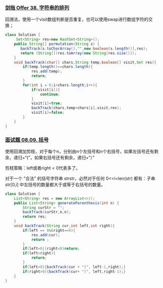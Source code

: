 ### [剑指 Offer 38. 字符串的排列](https://leetcode-cn.com/problems/zi-fu-chuan-de-pai-lie-lcof/)

回溯法，使用一个visit数组判断是否重复，也可以使用swap进行数组字符的交换；

```java
class Solution {
     Set<String> res=new HashSet<String>();  
    public String[] permutation(String s) {
       backTrack(s.toCharArray(),"",new boolean[s.length()],res);
       return (String[])res.toArray(new String[res.size()]);
    }
    void backTrack(char[] chars,String temp,boolean[] visit,Set res){
        if(temp.length()==chars.length){
            res.add(temp);
            return;
        }
        for(int i = 0;i<chars.length;i++){
            if(visit[i]){
                continue;
            }
            visit[i]=true;
            backTrack(chars,temp+chars[i],visit,res);
            visit[i]=false;
        }
    }
}
```

### [面试题 08.09. 括号](https://leetcode-cn.com/problems/bracket-lcci/)

使用回溯加剪枝，对于每个n，分别由n个左括号和n个右括号，如果左括号还有剩余，递归+“(”，如果右括号还有剩余，递归+“）”

剪枝策略：left或者right < 0代表多了。

对于一个 "合法" 的括号字符串 strstr，必然对于任何 0<=i<len(str) 都有：子串 str[0,i] 中左括号的数量都大于或等于右括号的数量。



```java
class Solution {
    List<String> res = new ArrayList<>();
    public List<String> generateParenthesis(int n) {
        String curStr = "";
        backTrack(curStr,n,n);
        return res;
    }
    void backTrack(String cur,int left,int right){
        if(left == 0&&right==0){
            res.add(cur);
            return ;
        }
        if(left<0||right<0)return;
        if(left>right){
            return;
        }
        if(left>0){backTrack(cur + "(", left-1,right);}
        if(right>0){backTrack(cur+ ")", left,right-1);}
    }
}
```

